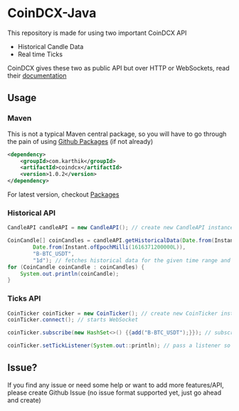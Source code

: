 # CoinDCX-Java

This repository is made for using two important CoinDCX API
- Historical Candle Data
- Real time Ticks

CoinDCX gives these two as public API but over HTTP or WebSockets, read their [documentation](https://coindcx-official.github.io/rest-api/)

## Usage

### Maven

This is not a typical Maven central package, so you will have to go through the pain of using [Github Packages](https://docs.github.com/en/packages/guides/configuring-apache-maven-for-use-with-github-packages) (if not already)

```xml
<dependency>
    <groupId>com.karthik</groupId>
    <artifactId>coindcx</artifactId>
    <version>1.0.2</version>
</dependency>
```

For latest version, checkout [Packages]([https://github.com/karthik/CoinDCX-Java/packages](https://github.com/theanimenexus/karthik))

### Historical API

```java
CandleAPI candleAPI = new CandleAPI(); // create new CandleAPI instance 

CoinCandle[] coinCandles = candleAPI.getHistoricalData(Date.from(Instant.ofEpochMilli(1616284800000L)),
        Date.from(Instant.ofEpochMilli(1616371200000L)),
        "B-BTC_USDT",
        "1d"); // fetches historical data for the given time range and candle period (i.e., candle interval)
for (CoinCandle coinCandle : coinCandles) {
    System.out.println(coinCandle);
}
```

### Ticks API

```java
CoinTicker coinTicker = new CoinTicker(); // create new CoinTicker instance (can be used across multi-threads)
coinTicker.connect(); // starts WebSocket

coinTicker.subscribe(new HashSet<>() {{add("B-BTC_USDT");}}); // subscribes for BTC-USDT pair via Binance exchange

coinTicker.setTickListener(System.out::println); // pass a listener so that you can add your business logic
```


## Issue?

If you find any issue or need some help or want to add more features/API, please create Github Issue (no issue format supported yet, just go ahead and create)
